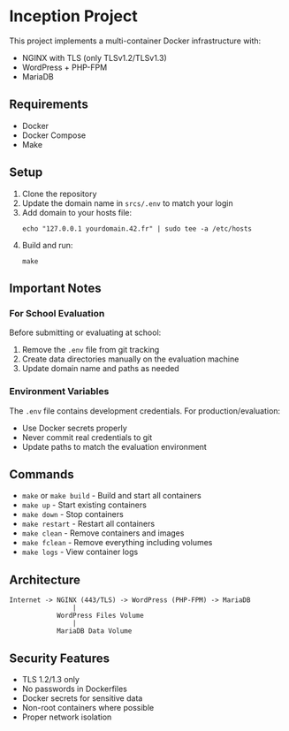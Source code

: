 # Inception Project

This project implements a multi-container Docker infrastructure with:
- NGINX with TLS (only TLSv1.2/TLSv1.3)
- WordPress + PHP-FPM
- MariaDB

## Requirements
- Docker
- Docker Compose
- Make

## Setup

1. Clone the repository
2. Update the domain name in `srcs/.env` to match your login
3. Add domain to your hosts file:
   ```
   echo "127.0.0.1 yourdomain.42.fr" | sudo tee -a /etc/hosts
   ```
4. Build and run:
   ```
   make
   ```

## Important Notes

### For School Evaluation
Before submitting or evaluating at school:
1. Remove the `.env` file from git tracking
2. Create data directories manually on the evaluation machine
3. Update domain name and paths as needed

### Environment Variables
The `.env` file contains development credentials. For production/evaluation:
- Use Docker secrets properly
- Never commit real credentials to git
- Update paths to match the evaluation environment

## Commands

- `make` or `make build` - Build and start all containers
- `make up` - Start existing containers
- `make down` - Stop containers
- `make restart` - Restart all containers  
- `make clean` - Remove containers and images
- `make fclean` - Remove everything including volumes
- `make logs` - View container logs

## Architecture

```
Internet -> NGINX (443/TLS) -> WordPress (PHP-FPM) -> MariaDB
                |
            WordPress Files Volume
                |
            MariaDB Data Volume
```

## Security Features

- TLS 1.2/1.3 only
- No passwords in Dockerfiles
- Docker secrets for sensitive data
- Non-root containers where possible
- Proper network isolation
